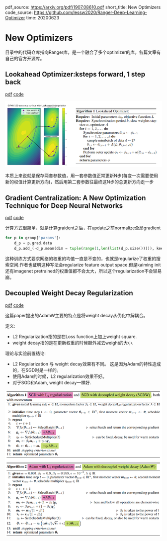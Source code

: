 pdf_source: https://arxiv.org/pdf/1907.08610.pdf
short_title: New Optimizers
code_source: https://github.com/lessw2020/Ranger-Deep-Learning-Optimizer
time: 20200623

# New Optimizers

目录中的代码仓库指向Ranger库，是一个融合了多个optimizer的库。各篇文章有自己的官方开源库。

## Lookahead Optimizer:ksteps forward, 1 step back

[pdf](https://arxiv.org/pdf/1907.08610.pdf) [code](https://github.com/alphadl/lookahead.pytorch)

![image](res/look_ahead_optimizer.png)

本质上来说就是保存两套参数值，用一套参数值正常更新N步(每变一次需要使用新的权值计算更新方向)，然后用第二套参数往最终这N步的总更新方向走一步

## Gradient Centralization: A New Optimization Technique for Deep Neural Networks

[pdf](https://arxiv.org/pdf/2004.01461v2.pdf) [code](https://github.com/Yonghongwei/Gradient-Centralization)

计算方式很简单，就是计算graident之后，在update之前normalize全局gradient
```python
for p in group['params']:
    d_p = p.grad.data
    d_p.add_(-d_p.mean(dim = tuple(range(1,len(list(d_p.size())))), keepdim = True))
```

这种训练方式要求网络的权重的均值一直是不变的，也就是regularize了权重的搜索空间.作者也证明这种写法会regularize feature output space.但是kaiming init 还有imagenet pretrained的权重值都不会太大，所以这个regularization不会轻易崩。

## Decoupled Weight Decay Regularization
[pdf](https://arxiv.org/pdf/1711.05101.pdf) [code](https://pytorch.org/docs/stable/generated/torch.optim.AdamW.html#torch.optim.AdamW)

这篇paper提出的AdamW主要的特点是将weight decay从优化中解耦合。

定义:

- L2 Regularization指的是在Loss function上加上weight square.
- weight decay指的是在更新权重的时候额外减去weight的大小.

理论与实验前置结论:

- L2 Regularization 与 weight decay效果有不同。 这是因为Adam的特性造成的，在SGD时是一样的。
- 使用Adam的时候，L2 regularization效果不好。
- 对于SGD和Adam, weight decay一样好.

![image](res/adamW_alg.png)
